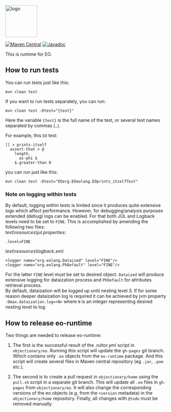 <img alt="logo" src="https://www.objectionary.com/cactus.svg" height="100px" />

[![Maven Central](https://img.shields.io/maven-central/v/org.eolang/eo-runtime.svg)](https://maven-badges.herokuapp.com/maven-central/org.eolang/eo-runtime)
[![Javadoc](http://www.javadoc.io/badge/org.eolang/eo-runtime.svg)](http://www.javadoc.io/doc/org.eolang/eo-runtime)

This is runtime for EO.

## How to run tests
You can run tests just like this:
```
mvn clean test
```

If you want to run tests separately, you can run:
```
mvn clean test -Dtest="{test}"
```
Here the variable `{test}` is the full name of the test, or several test names separated by commas (`,`). 

For example, this `EO` test:
```
[] > prints-itself
  assert-that > @
    length.
      as-phi $
    $.greater-than 0
```

you can run just like this:
```
mvn clean test -Dtest="EOorg.EOeolang.EOprints_itselfTest"
```

### Note on logging within tests

By default, logging within tests is limited since it
produces quite extensive logs which affect performance.
However, for debugging/analysis purposes extended (debug) logs can be enabled.
For that both JUL and Logback levels need to be set to `FINE`. This is 
accomplished by amending the following two files:  
_test\resources\jul.properties_:
```
.level=FINE
```
_test\resources\logback.xml_:
```
<logger name="org.eolang.Dataized" level="FINE"/>
<logger name="org.eolang.PhDefault" level="FINE"/>
```
For the latter `FINE` level must be set to desired object. `Dataized` will
produce extensive logging for dataization process and `PhDefault` for 
attributes retrieval process.  
By default, dataization will be logged up until nesting level 3.
If for some reason deeper dataization log is required it can be
achieved by jvm property `-Dmax.dataization.log=<N>`
where `N` is an integer representing desired nesting level to log.

## How to release eo-runtime

Two things are needed to release eo-runtime:


1. The first is the successful result of the .rultor.yml script in `objectionary/eo`.
   Running this script will update the `gh-pages` git branch. Which contains only `.eo` objects from the `eo-runtime` package.
   And this script will create several files in Maven central repository (eg `.jar`, `.pom` etc.).


2. The second is to create a pull request in `objectionary/home` using the `pull.sh` script in a separate git branch.
   This will update all `.eo` files in `gh-pages` from `objectionary/eo`. It will also change the corresponding versions of the eo objects (e.g. from the `+version` metadata) in the `objectionary/home` repository.
   Finally, all changes with `@todo` must be removed manually.